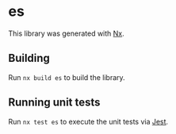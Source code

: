 # es

This library was generated with [Nx](https://nx.dev).

## Building

Run `nx build es` to build the library.

## Running unit tests

Run `nx test es` to execute the unit tests via [Jest](https://jestjs.io).
